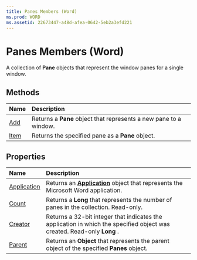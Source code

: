 ```yaml
---
title: Panes Members (Word)
ms.prod: WORD
ms.assetid: 22673447-a48d-afea-0642-5eb2a3efd221
---
```



# Panes Members (Word)
A collection of  **Pane** objects that represent the window panes for a single window.

## Methods



|**Name**|**Description**|
|:-----|:-----|
|[Add](panes-add-method-word.md)|Returns a  **Pane** object that represents a new pane to a window.|
|[Item](panes-item-method-word.md)|Returns the specified pane as a  **Pane** object.|

## Properties



|**Name**|**Description**|
|:-----|:-----|
|[Application](panes-application-property-word.md)|Returns an  **[Application](application-object-word.md)** object that represents the Microsoft Word application.|
|[Count](panes-count-property-word.md)|Returns a  **Long** that represents the number of panes in the collection. Read-only.|
|[Creator](panes-creator-property-word.md)|Returns a 32-bit integer that indicates the application in which the specified object was created. Read-only  **Long** .|
|[Parent](panes-parent-property-word.md)|Returns an  **Object** that represents the parent object of the specified **Panes** object.|

